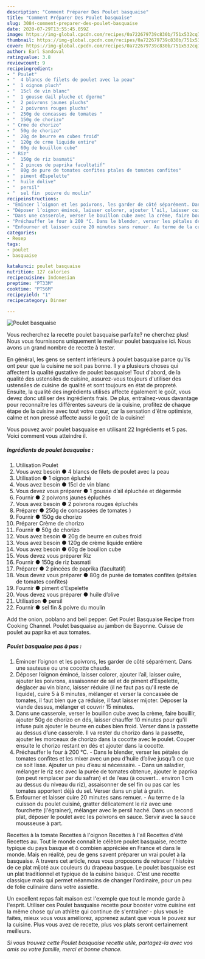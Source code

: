 ```yaml
---
description: "Comment Préparer Des Poulet basquaise"
title: "Comment Préparer Des Poulet basquaise"
slug: 3084-comment-preparer-des-poulet-basquaise
date: 2020-07-29T13:55:45.059Z
image: https://img-global.cpcdn.com/recipes/0a722679739c830b/751x532cq70/poulet-basquaise-photo-principale-de-la-recette.jpg
thumbnail: https://img-global.cpcdn.com/recipes/0a722679739c830b/751x532cq70/poulet-basquaise-photo-principale-de-la-recette.jpg
cover: https://img-global.cpcdn.com/recipes/0a722679739c830b/751x532cq70/poulet-basquaise-photo-principale-de-la-recette.jpg
author: Earl Sandoval
ratingvalue: 3.8
reviewcount: 9
recipeingredient:
- " Poulet"
- "  4 blancs de filets de poulet avec la peau"
- "  1 oignon pluch"
- "  15cl de vin blanc"
- "  1 gousse dail pluche et dgerme"
- "  2 poivrons jaunes pluchs"
- "  2 poivrons rouges pluchs"
- "  250g de concasses de tomates "
- "  150g de chorizo"
- " Crme de chorizo"
- "  50g de chorizo"
- "  20g de beurre en cubes froid"
- "  120g de crme liquide entire"
- "  60g de bouillon cube"
- " Riz"
- "  150g de riz basmati"
- "  2 pinces de paprika facultatif"
- "  80g de pure de tomates confites ptales de tomates confites"
- "  piment dEspelette"
- "  huile dolive"
- "  persil"
- "  sel fin  poivre du moulin"
recipeinstructions:
- "Émincer l’oignon et les poivrons, les garder de côté séparément. Dans une sauteuse ou une cocotte chaude."
- "Déposer l’oignon émincé, laisser colorer, ajouter l’ail, laisser cuire, ajouter les poivrons, assaisonner de sel et de piment d’Espelette, déglacer au vin blanc, laisser réduire (il ne faut pas qu&#39;il reste de liquide), cuire 5 à 6 minutes, mélanger et verser la concassée de tomates, il faut bien que ça réduise, il faut laisser mijoter. Déposer la viande dessus, mélanger et couvrir 15 minutes."
- "Dans une casserole, verser le bouillon cube avec la crème, faire bouillir, ajouter 50g de chorizo en dés, laisser chauffer 10 minutes pour qu&#39;il infuse puis ajouter le beurre en cubes bien froid. Verser dans la passette au dessus d’une casserole. Il va rester du chorizo dans la passette, ajouter les morceaux de chorizo dans la cocotte avec le poulet. Couper ensuite le chorizo restant en dés et ajouter dans la cocotte."
- "Préchauffer le four à 200 °C. Dans le blender, verser les pétales de tomates confites et les mixer avec un peu d’huile d’olive jusqu’à ce que ce soit lisse. Ajouter un peu d’eau si nécessaire.  Dans un saladier, mélanger le riz sec avec la purée de tomates obtenue, ajouter le paprika (on peut remplacer par du safran) et de l’eau (à couvert... environ 1 cm au dessus du niveau du riz), assaisonner de sel fin ou pas car les tomates apportent déjà du sel. Verser dans un plat à gratin."
- "Enfourner et laisser cuire 20 minutes sans remuer. Au terme de la cuisson du poulet cuisiné, gratter délicatement le riz avec une fourchette (l&#39;égrainer), mélanger avec le persil haché. Dans un second plat, déposer le poulet avec les poivrons en sauce. Servir avec la sauce mousseuse à part."
categories:
- Resep
tags:
- poulet
- basquaise

katakunci: poulet basquaise 
nutrition: 127 calories
recipecuisine: Indonesian
preptime: "PT33M"
cooktime: "PT56M"
recipeyield: "1"
recipecategory: Dinner

---
```



![Poulet basquaise](https://img-global.cpcdn.com/recipes/0a722679739c830b/751x532cq70/poulet-basquaise-photo-principale-de-la-recette.jpg)

Vous recherchez la recette poulet basquaise parfaite? ne cherchez plus! Nous vous fournissons uniquement le meilleur poulet basquaise ici. Nous avons un grand nombre de recette à tester.

En général, les gens se sentent inférieurs à poulet basquaise parce qu'ils ont peur que la cuisine ne soit pas bonne. Il y a plusieurs choses qui affectent la qualité gustative de poulet basquaise! Tout d'abord, de la qualité des ustensiles de cuisine, assurez-vous toujours d'utiliser des ustensiles de cuisine de qualité et sont toujours en état de propreté. Ensuite, la qualité des ingrédients utilisés affecte également le goût, vous devez donc utiliser des ingrédients frais. De plus, entraînez-vous davantage pour reconnaître les différentes saveurs de la cuisine, profitez de chaque étape de la cuisine avec tout votre cœur, car la sensation d'être optimiste, calme et non pressé affecte aussi le goût de la cuisine!

<!--inarticleads1-->

Vous pouvez avoir poulet basquaise en utilisant 22 Ingrédients et 5 pas. Voici comment vous atteindre il.

##### Ingrédients de poulet basquaise :

1. Utilisation  Poulet
1. Vous avez besoin  ● 4 blancs de filets de poulet avec la peau
1. Utilisation  ● 1 oignon épluché
1. Vous avez besoin  ● 15cl de vin blanc
1. Vous devez vous préparer  ● 1 gousse d’ail épluchée et dégermée
1. Fournir  ● 2 poivrons jaunes épluchés
1. Vous avez besoin  ● 2 poivrons rouges épluchés
1. Préparer  ● 250g de concassées de tomates )
1. Fournir  ● 150g de chorizo
1. Préparer  Crème de chorizo
1. Fournir  ● 50g de chorizo
1. Vous avez besoin  ● 20g de beurre en cubes froid
1. Vous avez besoin  ● 120g de crème liquide entière
1. Vous avez besoin  ● 60g de bouillon cube
1. Vous devez vous préparer  Riz
1. Fournir  ● 150g de riz basmati
1. Préparer  ● 2 pincées de paprika (facultatif)
1. Vous devez vous préparer  ● 80g de purée de tomates confites (pétales de tomates confites)
1. Fournir  ● piment d’Espelette
1. Vous devez vous préparer  ● huile d’olive
1. Utilisation  ● persil
1. Fournir  ● sel fin &amp; poivre du moulin


Add the onion, poblano and bell pepper. Get Poulet Basquaise Recipe from Cooking Channel. Poulet basquaise au jambon de Bayonne. Cuisse de poulet au paprika et aux tomates. 

<!--inarticleads2-->

##### Poulet basquaise pas à pas :

1. Émincer l’oignon et les poivrons, les garder de côté séparément. Dans une sauteuse ou une cocotte chaude.
1. Déposer l’oignon émincé, laisser colorer, ajouter l’ail, laisser cuire, ajouter les poivrons, assaisonner de sel et de piment d’Espelette, déglacer au vin blanc, laisser réduire (il ne faut pas qu&#39;il reste de liquide), cuire 5 à 6 minutes, mélanger et verser la concassée de tomates, il faut bien que ça réduise, il faut laisser mijoter. Déposer la viande dessus, mélanger et couvrir 15 minutes.
1. Dans une casserole, verser le bouillon cube avec la crème, faire bouillir, ajouter 50g de chorizo en dés, laisser chauffer 10 minutes pour qu&#39;il infuse puis ajouter le beurre en cubes bien froid. Verser dans la passette au dessus d’une casserole. Il va rester du chorizo dans la passette, ajouter les morceaux de chorizo dans la cocotte avec le poulet. Couper ensuite le chorizo restant en dés et ajouter dans la cocotte.
1. Préchauffer le four à 200 °C. - Dans le blender, verser les pétales de tomates confites et les mixer avec un peu d’huile d’olive jusqu’à ce que ce soit lisse. Ajouter un peu d’eau si nécessaire.  - Dans un saladier, mélanger le riz sec avec la purée de tomates obtenue, ajouter le paprika (on peut remplacer par du safran) et de l’eau (à couvert... environ 1 cm au dessus du niveau du riz), assaisonner de sel fin ou pas car les tomates apportent déjà du sel. Verser dans un plat à gratin.
1. Enfourner et laisser cuire 20 minutes sans remuer. - Au terme de la cuisson du poulet cuisiné, gratter délicatement le riz avec une fourchette (l&#39;égrainer), mélanger avec le persil haché. Dans un second plat, déposer le poulet avec les poivrons en sauce. Servir avec la sauce mousseuse à part.


Recettes à la tomate Recettes à l&#39;oignon Recettes à l&#39;ail Recettes d&#39;été Recettes au. Tout le monde connaît le célèbre poulet basquaise, recette typique du pays basque et ô combien appréciée en France et dans le monde. Mais en réalité, peu de gens savent préparer un vrai poulet à la basquaise. À travers cet article, nous vous proposons de retracer l&#39;histoire de ce plat mijoté aux couleurs du drapeau basque. Le poulet basquaise est un plat traditionnel et typique de la cuisine basque. C&#39;est une recette classique mais qui permet néanmoins de changer l&#39;ordinaire, pour un peu de folie culinaire dans votre assiette. 

<!--inarticleads1-->

<p>
Un excellent repas fait maison est l'exemple que tout le monde garde à l'esprit. Utiliser ces Poulet basquaise recette pour booster votre cuisine est la même chose qu'un athlète qui continue de s'entraîner - plus vous le faites, mieux vous vous améliorez, apprenez autant que vous le pouvez sur la cuisine. Plus vous avez de recette, plus vos plats seront certainement meilleurs.
</p>

<p>
<i>Si vous trouvez cette Poulet basquaise recette utile, partagez-la avec vos amis ou votre famille, merci et bonne chance.</i>
</p>
